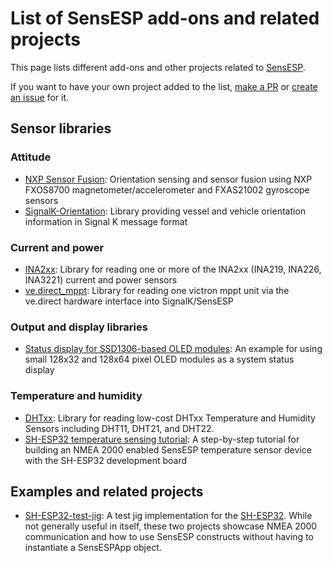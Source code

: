 # List of SensESP add-ons and related projects

This page lists different add-ons and other projects related to [SensESP](https://github.com/SignalK/SensESP).

If you want to have your own project added to the list, [make a PR](https://github.com/SignalK/SensESP/pulls) or [create an issue](https://github.com/SignalK/SensESP/issues) for it.

## Sensor libraries

### Attitude

- [NXP Sensor Fusion](https://github.com/BjarneBitscrambler/OrientationSensorFusion-ESP): Orientation sensing and sensor fusion using NXP FXOS8700 magnetometer/accelerometer and FXAS21002 gyroscope sensors
- [SignalK-Orientation](https://github.com/BjarneBitscrambler/SignalK-Orientation): Library providing vessel and vehicle orientation information in Signal K message format

### Current and power

- [INA2xx](https://github.com/ba58smith/INA2xx): Library for reading one or more of the INA2xx (INA219, INA226, INA3221) current and power sensors
- [ve.direct_mppt](https://github.com/SensESP/ve.direct_mppt): Library for reading one victron mppt unit via the ve.direct hardware interface into SignalK/SensESP

### Output and display libraries

- [Status display for SSD1306-based OLED modules](https://github.com/mairas/SensESPStatusDisplay): An example for using small 128x32 and 128x64 pixel OLED modules as a system status display

### Temperature and humidity

- [DHTxx](https://github.com/SensESP/DHTxx): Library for reading low-cost DHTxx Temperature and Humidity Sensors including DHT11, DHT21, and DHT22.
- [SH-ESP32 temperature sensing tutorial](https://hatlabs.github.io/sh-esp32/pages/tutorials/onewire-temperature/): A step-by-step tutorial for building an NMEA 2000 enabled SensESP temperature sensor device with the SH-ESP32 development board

## Examples and related projects

- [SH-ESP32-test-jig](https://github.com/hatlabs/SH-ESP32-test-jig): A test jig implementation for the [SH-ESP32](https://hatlabs.github.io/sh-esp32/). While not generally useful in itself, these two projects showcase NMEA 2000 communication and how to use SensESP constructs without having to instantiate a SensESPApp object.
